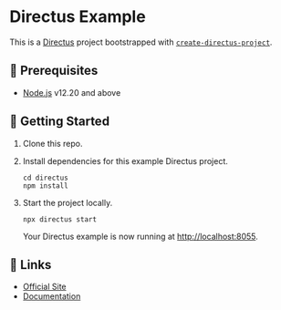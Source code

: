 # Directus Example

This is a [Directus](https://directus.io) project bootstrapped with [`create-directus-project`](https://github.com/directus/directus/tree/main/packages/create-directus-project).

## 📌 Prerequisites

- [Node.js](https://nodejs.dev) v12.20 and above

## 🚀 Getting Started

1. Clone this repo.

2. Install dependencies for this example Directus project.

   ```shell
   cd directus
   npm install
   ```

3. Start the project locally.

   ```shell
   npx directus start
   ```

   Your Directus example is now running at <http://localhost:8055>.

## 🔗 Links

- [Official Site](https://directus.io)
- [Documentation](https://docs.directus.io)
